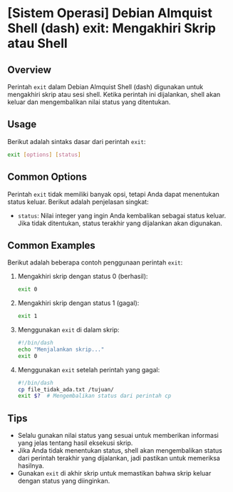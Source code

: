 # [Sistem Operasi] Debian Almquist Shell (dash) exit: Mengakhiri Skrip atau Shell

## Overview
Perintah `exit` dalam Debian Almquist Shell (dash) digunakan untuk mengakhiri skrip atau sesi shell. Ketika perintah ini dijalankan, shell akan keluar dan mengembalikan nilai status yang ditentukan.

## Usage
Berikut adalah sintaks dasar dari perintah `exit`:

```sh
exit [options] [status]
```

## Common Options
Perintah `exit` tidak memiliki banyak opsi, tetapi Anda dapat menentukan status keluar. Berikut adalah penjelasan singkat:

- `status`: Nilai integer yang ingin Anda kembalikan sebagai status keluar. Jika tidak ditentukan, status terakhir yang dijalankan akan digunakan.

## Common Examples
Berikut adalah beberapa contoh penggunaan perintah `exit`:

1. Mengakhiri skrip dengan status 0 (berhasil):
   ```sh
   exit 0
   ```

2. Mengakhiri skrip dengan status 1 (gagal):
   ```sh
   exit 1
   ```

3. Menggunakan `exit` di dalam skrip:
   ```sh
   #!/bin/dash
   echo "Menjalankan skrip..."
   exit 0
   ```

4. Menggunakan `exit` setelah perintah yang gagal:
   ```sh
   #!/bin/dash
   cp file_tidak_ada.txt /tujuan/
   exit $?  # Mengembalikan status dari perintah cp
   ```

## Tips
- Selalu gunakan nilai status yang sesuai untuk memberikan informasi yang jelas tentang hasil eksekusi skrip.
- Jika Anda tidak menentukan status, shell akan mengembalikan status dari perintah terakhir yang dijalankan, jadi pastikan untuk memeriksa hasilnya.
- Gunakan `exit` di akhir skrip untuk memastikan bahwa skrip keluar dengan status yang diinginkan.